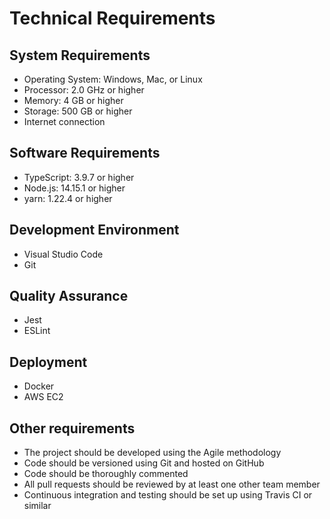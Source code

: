 # Technical Requirements

## System Requirements

- Operating System: Windows, Mac, or Linux
- Processor: 2.0 GHz or higher
- Memory: 4 GB or higher
- Storage: 500 GB or higher
- Internet connection

## Software Requirements

- TypeScript: 3.9.7 or higher
- Node.js: 14.15.1 or higher
- yarn: 1.22.4 or higher

## Development Environment

- Visual Studio Code
- Git

## Quality Assurance

- Jest
- ESLint

## Deployment

- Docker
- AWS EC2

## Other requirements

- The project should be developed using the Agile methodology
- Code should be versioned using Git and hosted on GitHub
- Code should be thoroughly commented
- All pull requests should be reviewed by at least one other team member
- Continuous integration and testing should be set up using Travis CI or similar
